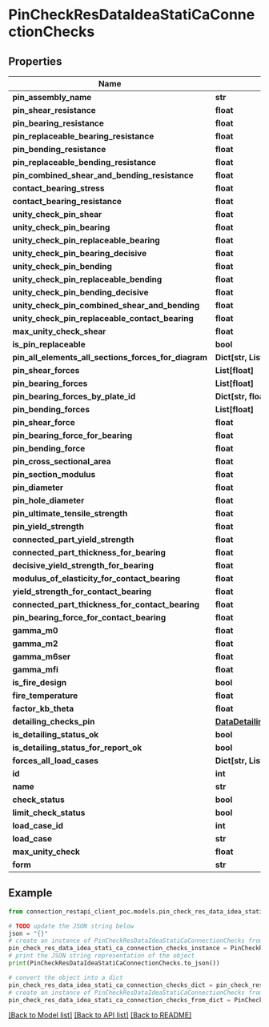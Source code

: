 # PinCheckResDataIdeaStatiCaConnectionChecks


## Properties

Name | Type | Description | Notes
------------ | ------------- | ------------- | -------------
**pin_assembly_name** | **str** |  | [optional] 
**pin_shear_resistance** | **float** |  | [optional] 
**pin_bearing_resistance** | **float** |  | [optional] 
**pin_replaceable_bearing_resistance** | **float** |  | [optional] 
**pin_bending_resistance** | **float** |  | [optional] 
**pin_replaceable_bending_resistance** | **float** |  | [optional] 
**pin_combined_shear_and_bending_resistance** | **float** |  | [optional] 
**contact_bearing_stress** | **float** |  | [optional] 
**contact_bearing_resistance** | **float** |  | [optional] 
**unity_check_pin_shear** | **float** |  | [optional] 
**unity_check_pin_bearing** | **float** |  | [optional] 
**unity_check_pin_replaceable_bearing** | **float** |  | [optional] 
**unity_check_pin_bearing_decisive** | **float** |  | [optional] 
**unity_check_pin_bending** | **float** |  | [optional] 
**unity_check_pin_replaceable_bending** | **float** |  | [optional] 
**unity_check_pin_bending_decisive** | **float** |  | [optional] 
**unity_check_pin_combined_shear_and_bending** | **float** |  | [optional] 
**unity_check_pin_replaceable_contact_bearing** | **float** |  | [optional] 
**max_unity_check_shear** | **float** |  | [optional] 
**is_pin_replaceable** | **bool** |  | [optional] 
**pin_all_elements_all_sections_forces_for_diagram** | **Dict[str, List[List[float]]]** |  | [optional] 
**pin_shear_forces** | **List[float]** |  | [optional] 
**pin_bearing_forces** | **List[float]** |  | [optional] 
**pin_bearing_forces_by_plate_id** | **Dict[str, float]** |  | [optional] 
**pin_bending_forces** | **List[float]** |  | [optional] 
**pin_shear_force** | **float** |  | [optional] 
**pin_bearing_force_for_bearing** | **float** |  | [optional] 
**pin_bending_force** | **float** |  | [optional] 
**pin_cross_sectional_area** | **float** |  | [optional] 
**pin_section_modulus** | **float** |  | [optional] 
**pin_diameter** | **float** |  | [optional] 
**pin_hole_diameter** | **float** |  | [optional] 
**pin_ultimate_tensile_strength** | **float** |  | [optional] 
**pin_yield_strength** | **float** |  | [optional] 
**connected_part_yield_strength** | **float** |  | [optional] 
**connected_part_thickness_for_bearing** | **float** |  | [optional] 
**decisive_yield_strength_for_bearing** | **float** |  | [optional] 
**modulus_of_elasticity_for_contact_bearing** | **float** |  | [optional] 
**yield_strength_for_contact_bearing** | **float** |  | [optional] 
**connected_part_thickness_for_contact_bearing** | **float** |  | [optional] 
**pin_bearing_force_for_contact_bearing** | **float** |  | [optional] 
**gamma_m0** | **float** |  | [optional] 
**gamma_m2** | **float** |  | [optional] 
**gamma_m6ser** | **float** |  | [optional] 
**gamma_mfi** | **float** |  | [optional] 
**is_fire_design** | **bool** |  | [optional] 
**fire_temperature** | **float** |  | [optional] 
**factor_kb_theta** | **float** |  | [optional] 
**detailing_checks_pin** | [**DataDetailingDetailingChecksPinCIBasicTypes**](DataDetailingDetailingChecksPinCIBasicTypes.md) |  | [optional] 
**is_detailing_status_ok** | **bool** |  | [optional] 
**is_detailing_status_for_report_ok** | **bool** |  | [optional] 
**forces_all_load_cases** | **Dict[str, List[float]]** |  | [optional] 
**id** | **int** |  | [optional] 
**name** | **str** |  | [optional] 
**check_status** | **bool** |  | [optional] 
**limit_check_status** | **bool** |  | [optional] 
**load_case_id** | **int** |  | [optional] 
**load_case** | **str** |  | [optional] 
**max_unity_check** | **float** |  | [optional] 
**form** | **str** |  | [optional] 

## Example

```python
from connection_restapi_client_poc.models.pin_check_res_data_idea_stati_ca_connection_checks import PinCheckResDataIdeaStatiCaConnectionChecks

# TODO update the JSON string below
json = "{}"
# create an instance of PinCheckResDataIdeaStatiCaConnectionChecks from a JSON string
pin_check_res_data_idea_stati_ca_connection_checks_instance = PinCheckResDataIdeaStatiCaConnectionChecks.from_json(json)
# print the JSON string representation of the object
print(PinCheckResDataIdeaStatiCaConnectionChecks.to_json())

# convert the object into a dict
pin_check_res_data_idea_stati_ca_connection_checks_dict = pin_check_res_data_idea_stati_ca_connection_checks_instance.to_dict()
# create an instance of PinCheckResDataIdeaStatiCaConnectionChecks from a dict
pin_check_res_data_idea_stati_ca_connection_checks_from_dict = PinCheckResDataIdeaStatiCaConnectionChecks.from_dict(pin_check_res_data_idea_stati_ca_connection_checks_dict)
```
[[Back to Model list]](../README.md#documentation-for-models) [[Back to API list]](../README.md#documentation-for-api-endpoints) [[Back to README]](../README.md)


